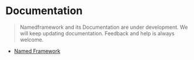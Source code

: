 Documentation
=============

> Namedframework and its Documentation are under development. We will keep updating documentation. Feedback and help is always welcome.

* [Named Framework](../README.md)  
